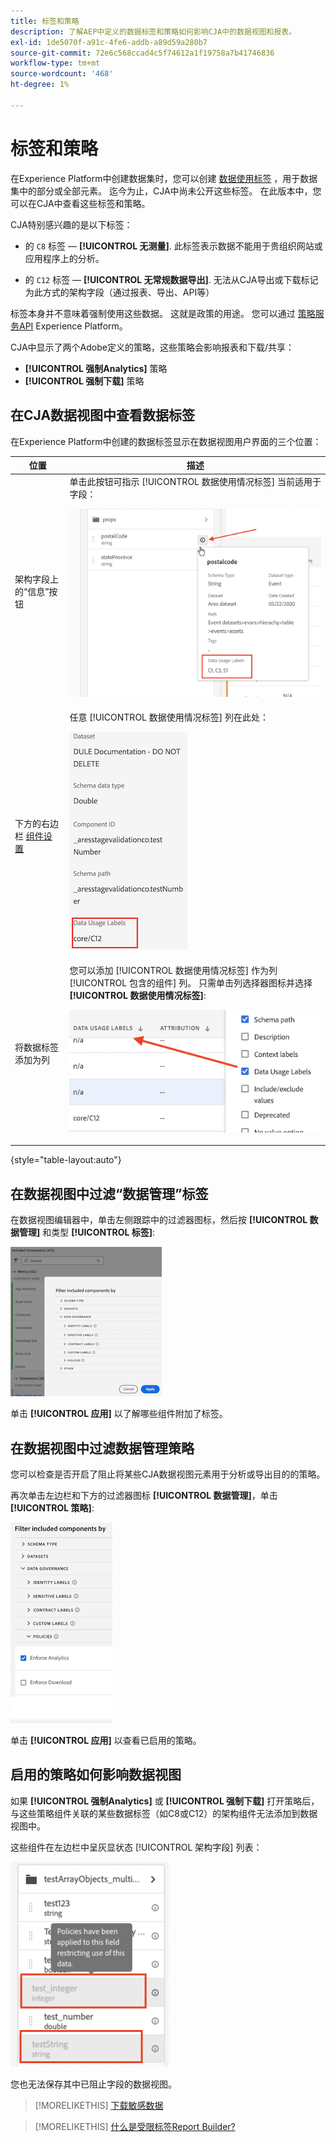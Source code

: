 ```yaml
---
title: 标签和策略
description: 了解AEP中定义的数据标签和策略如何影响CJA中的数据视图和报表。
exl-id: 1de5070f-a91c-4fe6-addb-a89d59a280b7
source-git-commit: 72e6c568ccad4c5f74612a1f19758a7b41746836
workflow-type: tm+mt
source-wordcount: '468'
ht-degree: 1%

---
```


# 标签和策略

在Experience Platform中创建数据集时，您可以创建 [数据使用标签](https://experienceleague.adobe.com/docs/experience-platform/data-governance/labels/reference.html?lang=en) ，用于数据集中的部分或全部元素。 迄今为止，CJA中尚未公开这些标签。 在此版本中，您可以在CJA中查看这些标签和策略。

CJA特别感兴趣的是以下标签：

* 的 `C8` 标签 —  **[!UICONTROL 无测量]**. 此标签表示数据不能用于贵组织网站或应用程序上的分析。

* 的 `C12` 标签 —  **[!UICONTROL 无常规数据导出]**. 无法从CJA导出或下载标记为此方式的架构字段（通过报表、导出、API等）

标签本身并不意味着强制使用这些数据。 这就是政策的用途。 您可以通过 [策略服务API](https://experienceleague.adobe.com/docs/experience-platform/data-governance/api/overview.html?lang=en) Experience Platform。

CJA中显示了两个Adobe定义的策略，这些策略会影响报表和下载/共享：

* **[!UICONTROL 强制Analytics]** 策略
* **[!UICONTROL 强制下载]** 策略

## 在CJA数据视图中查看数据标签

在Experience Platform中创建的数据标签显示在数据视图用户界面的三个位置：

| 位置 | 描述 |
| --- | --- |
| 架构字段上的“信息”按钮 | 单击此按钮可指示 [!UICONTROL 数据使用情况标签] 当前适用于字段：<p>![](assets/data-label-left.png) |
| 下方的右边栏 [组件设置](/help/data-views/component-settings/overview.md) | 任意 [!UICONTROL 数据使用情况标签] 列在此处：<p>![](assets/data-label-right.png) |
| 将数据标签添加为列 | 您可以添加 [!UICONTROL 数据使用情况标签] 作为列 [!UICONTROL 包含的组件] 列。 只需单击列选择器图标并选择 **[!UICONTROL 数据使用情况标签]**:<p>![](assets/data-label-column.png) |

{style=&quot;table-layout:auto&quot;}

## 在数据视图中过滤“数据管理”标签

在数据视图编辑器中，单击左侧跟踪中的过滤器图标，然后按 **[!UICONTROL 数据管理]** 和类型 **[!UICONTROL 标签]**:

![](assets/filter-labels.png)

单击 **[!UICONTROL 应用]** 以了解哪些组件附加了标签。

## 在数据视图中过滤数据管理策略

您可以检查是否开启了阻止将某些CJA数据视图元素用于分析或导出目的的策略。

再次单击左边栏和下方的过滤器图标 **[!UICONTROL 数据管理]**，单击 **[!UICONTROL 策略]**:

![](assets/filter-policies.png)

单击 **[!UICONTROL 应用]** 以查看已启用的策略。

## 启用的策略如何影响数据视图

如果 **[!UICONTROL 强制Analytics]** 或 **[!UICONTROL 强制下载]** 打开策略后，与这些策略组件关联的某些数据标签（如C8或C12）的架构组件无法添加到数据视图中。

这些组件在左边栏中呈灰显状态 [!UICONTROL 架构字段] 列表：

![](assets/component-greyed.png)

您也无法保存其中已阻止字段的数据视图。

>[!MORELIKETHIS]
>[下载敏感数据](/help/analysis-workspace/curate-share/download-send.md)

>[!MORELIKETHIS]
>[什么是受限标签Report Builder?](https://experienceleague.adobe.com/docs/analytics-platform/using/cja-reportbuilder/restricted-labels.html?lang=en)

